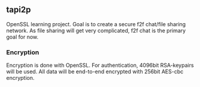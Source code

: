 ## tapi2p
OpenSSL learning project.
Goal is to create a secure f2f chat/file sharing network. As file sharing will get very complicated, f2f chat is the primary goal for now.

### Encryption
Encryption is done with OpenSSL. For authentication, 4096bit RSA-keypairs will be used. All data will be end-to-end encrypted with 256bit AES-cbc encryption.
